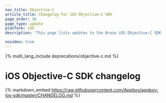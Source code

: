 ```yaml
---
nav_title: Objective-C
article_title: Changelog for iOS Objective-C SDK
page_order: 30
page_type: update
platform: iOS
description: "This page lists updates to the Braze iOS Objective-C SDK changelog."

noindex: true
---
```


{% multi_lang_include deprecations/objective-c.md %}

# iOS Objective-C SDK changelog

{% markdown_embed https://raw.githubusercontent.com/Appboy/appboy-ios-sdk/master/CHANGELOG.md %}

